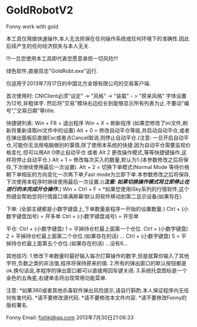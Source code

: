 GoldRobotV2
===========

Fonny work with gold

本工具仅用做快速操作,本人无法担保在任何操作系统或任何环境下的准确性.因此后续产生的任何经济损失与本人无关.

!!!一旦您使用本工具即代表您愿意承担一切风险!!!

绿色软件,直接双击"GoldRobt.exe"运行.

仅适用于2013年7月17日的中国北方金银有限公司的交易客户端.



首次使用时:
  CNIClient必须"设定" -> "风格" -> "装载" - > "原来风格"
  字体设置为12号,非粗体字.
  然后将"交易"模块右边拉长到能够显示所有列表为止.不要动"编号","交易日期"等title.



快捷键列表:
  Win + F8 = 退出程序
  Win + X = 刷新程序 (如果您修改了ini文件,刷新将重新读取ini文件中的设置)
  Alt + 0 = 修改自动平仓等级,并启动自动平仓,或者在弹出面板后直接Esc或者点Cancel取消,则停止自动平仓.(注意: 一旦开启自动平仓,可能你无法用电脑做别的事情,除了使用本系统的快捷.因为自动平仓需要监视价格变化.但可以用Alt 0停止自动平仓 或者 Alt 2 更改操作模式,等等快捷键操作,这样将停止自动平仓.)
  Alt + 1 = 修改每次买入的数量,默认为1.(本参数修改之后将保存,下次继续使用最后一次设置).
  Alt + 2 = 切换下单模式(Normal Mode 等待价格朝下单相反的方向变化一次再下单;Fast mode为立即下单.本参数修改之后将保存,下次使用本程序时继续使用最后一次设置.)(***注意: 如果切换操作模式将立即停止在进行的未完成开仓操作.***)
  Win + Ctrl + F = *如果您使用iSky系列的行情软件,这个热键会帮助您将行情窗口填满屏幕!默认将软件移动到第二显示设备(如果存在).

下单: (全部主键都是小数字键盘上,下单数量是程序一开始的设置数量.)
  Ctrl + (小数字键盘加号) = 开多单
  Ctrl + (小数字键盘减号) = 开空单

平仓:
  Ctrl + (小数字键盘) 1 = 平掉持仓栏最上面第一个仓位.
  Ctrl + (小数字键盘) 2 = 平掉持仓栏最上面第二个仓位.(如果存在的话)
  ...
  Ctrl + (小数字键盘) 5 = 平掉持仓栏最上面第五个仓位.(如果存在的话)
  ...没有6...

其他技巧:
  1.修改下单数量时最好输入每次打算操作的数字,但是就算你输入了其他字符,负数之类的非法值,程序将保持原来的值.
  2.所有的弹出窗口的默认按钮都是ok.换句话说,本程序的弹出窗口都可以直接用回车键关闭.
  3.系统托盘图标是一个金色的五角星,右键单击将出现常用功能菜单.

注意:
  *如果360或者其他杀毒软件弹出风险提示,请自行斟酌.本人保证程序内无任何有害代码.
  *请不要修改源代码.
  *请不要修改本文件内容.
  *请不要修改Fonny的版权署名.

Fonny
Email: fjxhkj@qq.com
2013年7月30日21:06:33
